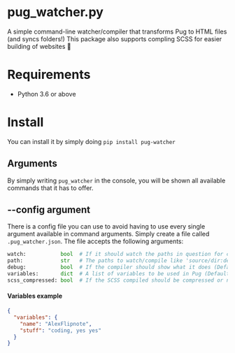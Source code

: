 # pug_watcher.py
A simple command-line watcher/compiler that transforms Pug to HTML files (and syncs folders!) This package also supports compling SCSS for easier building of websites 🎉

# Requirements
- Python 3.6 or above

# Install
You can install it by simply doing `pip install pug-watcher`

## Arguments
By simply writing `pug_watcher` in the console, you will be shown all available commands that it has to offer.

## --config argument
There is a config file you can use to avoid having to use every single argument available in command arguments. Simply create a file called `.pug_watcher.json`. The file accepts the following arguments:
```py
watch:           bool  # If it should watch the paths in question for changes (Default: false)
path:            str   # The paths to watch/compile like 'source/dir:dest/dir' (Default: src:dist)
debug:           bool  # If the compiler should show what it does (Default: false)
variables:       dict  # A list of variables to be used in Pug (Default: {})
scss_compressed: bool  # If the SCSS compiled should be compressed or not (Default: false)
```
#### Variables example
```json
{
  "variables": {
    "name": "AlexFlipnote",
    "stuff": "coding, yes yes"
  }
}
```
